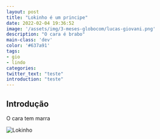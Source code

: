 ```yaml
---
layout: post
title: "Lokinho é um principe"
date: 2022-02-04 19:36:52
image: '/assets/img/3-meses-globocom/lucas-giovani.png'
description: "O cara é brabo"
main-class: 'dev'
color: '#637a91'
tags:
- gio
- lindo
categories:
twitter_text: "teste"
introduction: "teste"
---
```


## Introdução

O cara tem marra

  ![Lokinho](/assets/img/lokinho.jpeg)